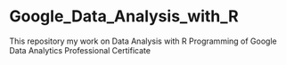 # Google_Data_Analysis_with_R
This repository my work on Data Analysis with R Programming of Google Data Analytics Professional Certificate
